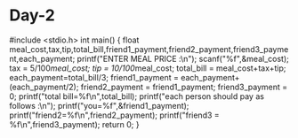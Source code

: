 # Day-2
#include <stdio.h>
int main()
{
    float meal_cost,tax,tip,total_bill,friend1_payment,friend2_payment,friend3_payment,each_payment;
    printf("ENTER MEAL PRICE :\n");
    scanf("%f",&meal_cost);
    tax = 5/100*meal_cost;
    tip = 10/100*meal_cost;
    total_bill = meal_cost+tax+tip;
    each_payment=total_bill/3;
    friend1_payment = each_payment+(each_payment/2);
    friend2_payment = friend1_payment;
    friend3_payment = 0;
    printf("total bill=%f\n",total_bill);
    printf("each person should pay as follows :\n");
    printf("you=%f",&friend1_payment);
    printf("friend2=%f\n",friend2_payment);
    printf("friend3 = %f\n",friend3_payment);
    return 0;
}
